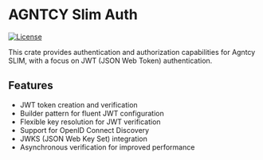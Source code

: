 # AGNTCY Slim Auth

[![License](https://img.shields.io/badge/license-Apache%202.0-blue.svg)](LICENSE)

This crate provides authentication and authorization capabilities for Agntcy SLIM,
with a focus on JWT (JSON Web Token) authentication.

## Features

- JWT token creation and verification
- Builder pattern for fluent JWT configuration
- Flexible key resolution for JWT verification
- Support for OpenID Connect Discovery
- JWKS (JSON Web Key Set) integration
- Asynchronous verification for improved performance
